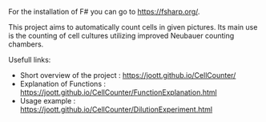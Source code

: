 For the installation of F# you can go to https://fsharp.org/.

This project aims to automatically count cells in given pictures. Its main use is the counting of
cell cultures utilizing improved Neubauer counting chambers.

Usefull links:

* Short overview of the project : https://joott.github.io/CellCounter/
* Explanation of Functions      : https://joott.github.io/CellCounter/FunctionExplanation.html
* Usage example                 : https://joott.github.io/CellCounter/DilutionExperiment.html


